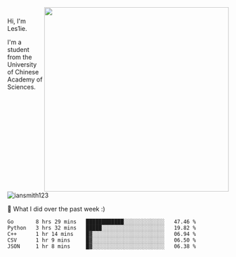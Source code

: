 <img align="right" src="https://github-readme-stats.vercel.app/api?username=iansmith123&show_icons=true&hide_border=true" width="420">

### 
Hi, I'm Les1ie. 

I'm a student from the University of Chinese Academy of Sciences.

<img src="https://komarev.com/ghpvc/?username=iansmith123" alt="iansmith123" />




🔭 What I did over the past week :)
<!--START_SECTION:waka-->
```text
Go       8 hrs 29 mins   ████████████░░░░░░░░░░░░░   47.46 % 
Python   3 hrs 32 mins   █████░░░░░░░░░░░░░░░░░░░░   19.82 % 
C++      1 hr 14 mins    █▓░░░░░░░░░░░░░░░░░░░░░░░   06.94 % 
CSV      1 hr 9 mins     █▓░░░░░░░░░░░░░░░░░░░░░░░   06.50 % 
JSON     1 hr 8 mins     █▓░░░░░░░░░░░░░░░░░░░░░░░   06.38 % 
```
<!--END_SECTION:waka-->


<!--
**IanSmith123/IanSmith123** is a ✨ _special_ ✨ repository because its `README.md` (this file) appears on your GitHub profile.
<img src="https://github.githubassets.com/images/spinners/octocat-spinner-64.gif">

Here are some ideas to get you started:

- 🔭 I’m currently working on ...
- 🌱 I’m currently learning ...
- 👯 I’m looking to collaborate on ...
- 🤔 I’m looking for help with ...
- 💬 Ask me about ...
- 📫 How to reach me: ...
- 😄 Pronouns: ...
- ⚡ Fun fact: ...
-->
